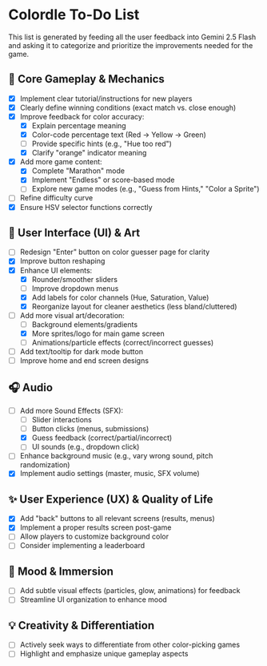 # Colordle To-Do List

This list is generated by feeding all the user feedback into Gemini 2.5 Flash and asking it to categorize and prioritize the improvements needed for the game.

## 🎯 Core Gameplay & Mechanics

- [x] Implement clear tutorial/instructions for new players
- [x] Clearly define winning conditions (exact match vs. close enough)
- [x] Improve feedback for color accuracy:
  - [x] Explain percentage meaning
  - [x] Color-code percentage text (Red -> Yellow -> Green)
  - [ ] Provide specific hints (e.g., "Hue too red")
  - [x] Clarify "orange" indicator meaning
- [x] Add more game content:
  - [x] Complete "Marathon" mode
  - [x] Implement "Endless" or score-based mode
  - [ ] Explore new game modes (e.g., "Guess from Hints," "Color a Sprite")
- [ ] Refine difficulty curve
- [x] Ensure HSV selector functions correctly

## 🎨 User Interface (UI) & Art

- [ ] Redesign "Enter" button on color guesser page for clarity
- [x] Improve button reshaping
- [x] Enhance UI elements:
  - [x] Rounder/smoother sliders
  - [ ] Improve dropdown menus
  - [x] Add labels for color channels (Hue, Saturation, Value)
  - [x] Reorganize layout for cleaner aesthetics (less bland/cluttered)
- [ ] Add more visual art/decoration:
  - [ ] Background elements/gradients
  - [x] More sprites/logo for main game screen
  - [ ] Animations/particle effects (correct/incorrect guesses)
- [ ] Add text/tooltip for dark mode button
- [ ] Improve home and end screen designs

## 🎧 Audio

- [ ] Add more Sound Effects (SFX):
  - [ ] Slider interactions
  - [ ] Button clicks (menus, submissions)
  - [x] Guess feedback (correct/partial/incorrect)
  - [ ] UI sounds (e.g., dropdown click)
- [ ] Enhance background music (e.g., vary wrong sound, pitch randomization)
- [x] Implement audio settings (master, music, SFX volume)

## ✨ User Experience (UX) & Quality of Life

- [x] Add "back" buttons to all relevant screens (results, menus)
- [x] Implement a proper results screen post-game
- [ ] Allow players to customize background color
- [ ] Consider implementing a leaderboard

## 🌟 Mood & Immersion

- [ ] Add subtle visual effects (particles, glow, animations) for feedback
- [ ] Streamline UI organization to enhance mood

## 💡 Creativity & Differentiation

- [ ] Actively seek ways to differentiate from other color-picking games
- [ ] Highlight and emphasize unique gameplay aspects
